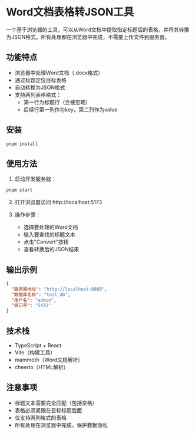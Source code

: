 # Word文档表格转JSON工具

一个基于浏览器的工具，可以从Word文档中提取指定标题后的表格，并将其转换为JSON格式。所有处理都在浏览器中完成，不需要上传文件到服务器。

## 功能特点

- 浏览器中处理Word文档（.docx格式）
- 通过标题定位目标表格
- 自动转换为JSON格式
- 支持两列表格格式：
  - 第一行为标题行（会被忽略）
  - 后续行第一列作为key，第二列作为value

## 安装

```bash
pnpm install
```

## 使用方法

1. 启动开发服务器：
```bash
pnpm start
```

2. 打开浏览器访问 http://localhost:5173

3. 操作步骤：
   - 选择要处理的Word文档
   - 输入要查找的标题文本
   - 点击"Convert"按钮
   - 查看转换后的JSON结果

## 输出示例

```json
{
  "服务器地址": "http://localhost:8080",
  "数据库名称": "test_db",
  "用户名": "admin",
  "端口号": "5432"
}
```

## 技术栈

- TypeScript + React
- Vite（构建工具）
- mammoth（Word文档解析）
- cheerio（HTML解析）

## 注意事项

- 标题文本需要完全匹配（包括空格）
- 表格必须紧跟在目标标题后面
- 仅支持两列格式的表格
- 所有处理在浏览器中完成，保护数据隐私
